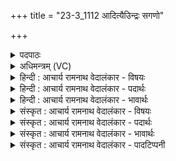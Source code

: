 +++
title = "23-3_1112 आदित्यैउिन्द्रः सगणो"

+++
<details><summary>पदपाठः</summary>

आ꣣दित्यैः꣢। आ꣣। दित्यैः꣢। इ꣡न्द्रः꣢꣯। स꣡ग꣢꣯णः। स। ग꣣णः। मरु꣡द्भिः꣢। अ꣣स्म꣡भ्य꣢म्। भे꣣षजा꣢। क꣣रत्। १११२।
</details>

<details><summary>अधिमन्त्रम् (VC)</summary>

- विश्वे देवाः
- भुवन आप्त्यः साधनो वा भौवनः
- द्विपदा त्रिष्टुप्
- धैवतः
</details>

<details><summary>हिन्दी : आचार्य रामनाथ वेदालंकार - विषयः</summary>

आगे फिर उसी विषय में कहा गया है।
</details>

<details><summary>हिन्दी : आचार्य रामनाथ वेदालंकार - पदार्थः</summary>

पदार्थान्वयभाषाः -  (इन्द्रः) जीवात्मा (आदित्यैः) मन-बुद्धिसहित ज्ञानेन्द्रियों और (मरुद्भिः) प्राणों के (सगणः) गण से युक्त होकर, अथवा (इन्द्रः) राजा (आदित्यैः) सूर्यसम प्रकाशक ब्राह्मणों और (मरुद्भिः) योद्धा सैनिकों के (सगणः) गण से युक्त होकर (अस्मभ्यम्) हम मनुष्यों के लिए (भेषजा) औषध (करत्) करे ॥३॥ यहाँ श्लेषालङ्कार है ॥३॥
</details>

<details><summary>हिन्दी : आचार्य रामनाथ वेदालंकार - भावार्थः</summary>

भावार्थभाषाः -  मनुष्य के शरीर वा राष्ट्र में जो कुछ भी कष्ट होता है,उसका शरीर में स्थित जीवात्मा,मन,बुद्धि,प्राण आदि वा राष्ट्र में स्थित राज्याधिकारी ब्राह्मण और वीर सैनिक युक्ति से प्रतीकार करें ॥३॥
</details>

<details><summary>संस्कृत : आचार्य रामनाथ वेदालंकार - विषयः</summary>

अथ पुनरपि तमेव विषयमाह।
</details>

<details><summary>संस्कृत : आचार्य रामनाथ वेदालंकार - पदार्थः</summary>

पदार्थान्वयभाषाः -  (इन्द्रः) जीवात्मा (आदित्यैः) मनोबुद्धिसहितैर्ज्ञानेन्द्रियैः (मरुद्भिः) प्राणैश्च (सगणः) ससमूहः सन्, यद्वा (इन्द्रः) नृपतिः (आदित्यैः) सूर्यवत् प्रकाशकैः ब्राह्मणैः (मरुद्भिः) योद्धृभिः सैनिकैश्च (सगणः) सव्यूहः सन् (अस्मभ्यम्) मनुष्येभ्यः (भेषजा) भेषजानि (करत्) करोतु ॥३॥ अत्र श्लेषालङ्कारः ॥३॥
</details>

<details><summary>संस्कृत : आचार्य रामनाथ वेदालंकार - भावार्थः</summary>

भावार्थभाषाः -  मनुष्यस्य देहे राष्ट्रे वा यत्किमपि कष्टं जायते तद् देहस्था जीवात्ममनोबुद्धिप्राणादयो राष्ट्रस्य राज्याधिकारिणो ब्राह्मणा वीराः सैनिकाश्च युक्त्या प्रतिकुर्वन्तु ॥३॥
</details>

<details><summary>संस्कृत : आचार्य रामनाथ वेदालंकार - पादटिप्पनी</summary>

टिप्पणी:   १.ऋ० १०।१५७।३,‘मरुद्भि॑र॒स्माकं भूत्ववि॒ता त॒नूना॑म्’ इति पाठः।
</details>